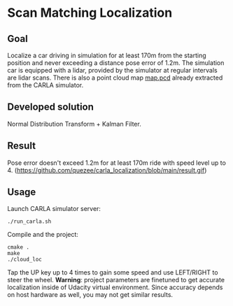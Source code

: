 # Scan Matching Localization

## Goal

Localize a car driving in simulation for at least 170m from the starting position and never exceeding a distance pose error of 1.2m. The simulation car is equipped with a lidar, provided by the simulator at regular intervals are lidar scans. There is also a point cloud map [map.pcd](https://github.com/quezee/carla_localization/blob/main/map.pcd) already extracted from the CARLA simulator.

## Developed solution

Normal Distribution Transform + Kalman Filter.

## Result

Pose error doesn't exceed 1.2m for at least 170m ride with speed level up to 4.
(https://github.com/quezee/carla_localization/blob/main/result.gif)

## Usage

Launch CARLA simulator server:
```
./run_carla.sh
```

Compile and the project:

```
cmake .
make
./cloud_loc
```

Tap the UP key up to 4 times to gain some speed and use LEFT/RIGHT to steer the wheel.
**Warning**: project parameters are finetuned to get accurate localization inside of Udacity virtual environment. Since accuracy depends on host hardware as well, you may not get similar results.